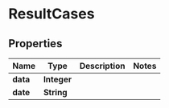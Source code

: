 
# ResultCases

## Properties
Name | Type | Description | Notes
------------ | ------------- | ------------- | -------------
**data** | **Integer** |  | 
**date** | **String** |  | 




